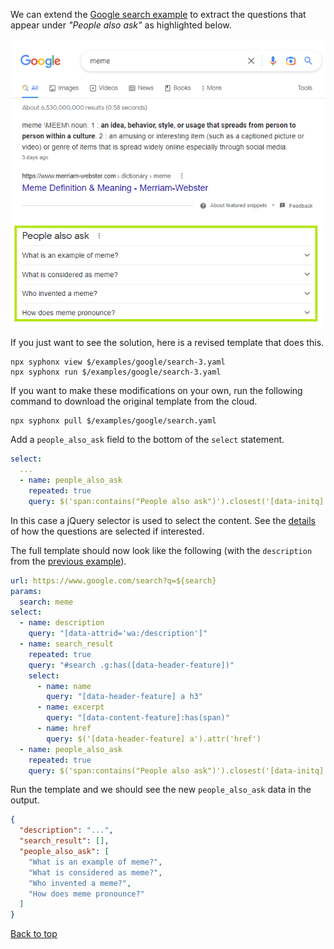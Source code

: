 We can extend the [Google search example](google-search.md) to extract the questions that appear under *"People also ask"* as highlighted below.

<kbd><img src="images/google-search-3.png" /></kbd>

If you just want to see the solution, here is a revised template that does this.
```
npx syphonx view $/examples/google/search-3.yaml
npx syphonx run $/examples/google/search-3.yaml
```

If you want to make these modifications on your own, run the following command to download the original template from the cloud.
```
npx syphonx pull $/examples/google/search.yaml
```

Add a `people_also_ask` field to the bottom of the `select` statement.
```yaml
select:
  ...
  - name: people_also_ask
    repeated: true
    query: $('span:contains("People also ask")').closest('[data-initq]').find('[data-q] [role=button]').filter('/\\?$/')
```

In this case a jQuery selector is used to select the content. See the [details](google-search-3a.md) of how the questions are selected if interested.

The full template should now look like the following (with the `description` from the [previous example](google-search-2.md)).
```yaml
url: https://www.google.com/search?q=${search}
params:
  search: meme
select:
  - name: description
    query: "[data-attrid='wa:/description']"
  - name: search_result
    repeated: true
    query: "#search .g:has([data-header-feature])"
    select:
      - name: name
        query: "[data-header-feature] a h3"
      - name: excerpt
        query: "[data-content-feature]:has(span)"
      - name: href
        query: $('[data-header-feature] a').attr('href')
  - name: people_also_ask
    repeated: true
    query: $('span:contains("People also ask")').closest('[data-initq]').find('[data-q] [role=button]').filter('/\\?$/')
```

Run the template and we should see the new `people_also_ask` data in the output.
```json
{
  "description": "...",
  "search_result": [],
  "people_also_ask": [
    "What is an example of meme?",
    "What is considered as meme?",
    "Who invented a meme?",
    "How does meme pronounce?"
  ]
}
```

[Back to top](/README.md)

